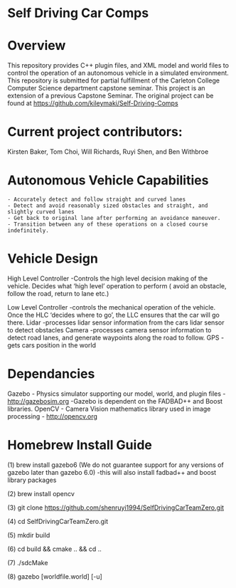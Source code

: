 # Self Driving Car Comps

# Overview
This repository provides  C++ plugin files, and XML model and world files to control the operation of an autonomous vehicle in a simulated environment.
This repository is submitted for partial fulfillment of the Carleton College Computer Science department capstone seminar.
This project is an extension of a previous Capstone Seminar.  The original project can be found at https://github.com/kileymaki/Self-Driving-Comps

# Current project contributors: 
Kirsten Baker, Tom Choi, Will Richards, Ruyi Shen, and Ben Withbroe


# Autonomous Vehicle Capabilities
	- Accurately detect and follow straight and curved lanes
	- Detect and avoid reasonably sized obstacles and straight, and slightly curved lanes
	- Get back to original lane after performing an avoidance maneuver.
	- Transition between any of these operations on a closed course indefinitely.

# Vehicle Design
High Level Controller
	-Controls the high level decision making of the vehicle.  Decides what ‘high level’ operation to perform ( avoid an obstacle, follow the road, return to lane etc.)

Low Level Controller 
	-controls the mechanical operation of the vehicle.  Once the HLC ‘decides where to go’, the LLC ensures that the car will go there.
Lidar
	-processes lidar sensor information from the cars lidar sensor to detect obstacles
Camera 
	-processes camera sensor information to detect road lanes, and generate waypoints along the road to follow.
GPS
	-gets cars position in the world

# Dependancies
Gazebo - Physics simulator supporting our model, world, and plugin files -http://gazebosim.org
	-Gazebo is dependent on the FADBAD++ and Boost libraries.
OpenCV - Camera Vision mathematics library used in image processing - http://opencv.org


# Homebrew Install Guide
(1) brew install gazebo6 (We do not guarantee support for any versions of gazebo later than gazebo 6.0)
	-this will also install fadbad++ and boost library packages

(2) brew install opencv

(3) git clone https://github.com/shenruyi1994/SelfDrivingCarTeamZero.git

(4) cd SelfDrivingCarTeamZero.git

(5) mkdir build

(6) cd build && cmake .. && cd ..

(7) ./sdcMake

(8) gazebo [worldfile.world] [-u]
